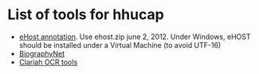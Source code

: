 # List of tools for hhucap

- [eHost annotation](https://code.google.com/archive/p/ehost/). Use ehost.zip june 2, 2012. Under Windows, eHOST should be installed under a Virtual Machine (to avoid UTF-16)
- [BiographyNet](https://github.com/cltl/BiographyNet)
- [Clariah OCR tools](https://github.com/CLARIAH/wp23-PICCL)
